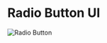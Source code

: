 # Radio Button UI
<!-- Visit <a href="https://vikrant-v28.github.io/Radio-Button-UI/">Here</a> -->

![Radio Button](https://user-images.githubusercontent.com/85709371/148731396-3f486c79-b49d-4877-8a67-9a260793cb24.png)

